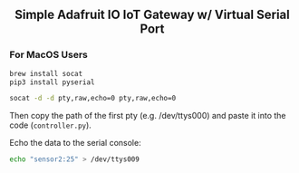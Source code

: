 <h2 align="center">Simple Adafruit IO IoT Gateway w/ Virtual Serial Port</h2>

### For MacOS Users
```bash
brew install socat
pip3 install pyserial
```

```bash
socat -d -d pty,raw,echo=0 pty,raw,echo=0
```
Then copy the path of the first pty (e.g. /dev/ttys000) and paste it into the code (`controller.py`).

Echo the data to the serial console:
```bash
echo "sensor2:25" > /dev/ttys009
```
